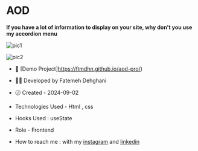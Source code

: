 # AOD

**If you have a lot of information to display on your site, why don't you use my accordion menu**

![pic1](https://github.com/user-attachments/assets/3c5540c2-3a27-4132-92ea-3fb6bcb5a6c2)

![pic2](https://github.com/user-attachments/assets/85423aa3-0e06-4403-9a00-0cab0e499445)

- 🐾 [Demo Project]https://ftmdhn.github.io/aod-pro/)

- 👩‍💻 Developed by Fatemeh Dehghani 

- 🕜 Created - 2024-09-02

- Technologies Used - Html , css 

- Hooks Used : useState 

- Role - Frontend

- How to reach me : with my [instagram](https://www.instagram.com/ftm.dehgni/) and [linkedin](https://www.linkedin.com/in/fatemeh-dehghani-060973314/)
